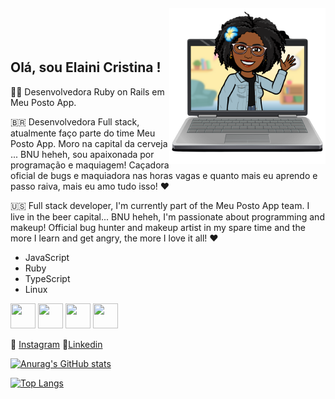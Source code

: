 <img align="right" width="250px" style="margin-top:-20px" src="https://github.com/elainicristina/elainicristina/blob/main/elaini.png">

</br>
</br>


## Olá, sou Elaini Cristina !


👩‍💻 Desenvolvedora Ruby on Rails em Meu Posto App.

🇧🇷 Desenvolvedora Full stack, atualmente faço parte do time Meu Posto App. Moro na capital da cerveja ... BNU heheh, sou apaixonada por programação e maquiagem! Caçadora oficial de bugs e maquiadora nas horas vagas e quanto mais eu aprendo e passo raiva, mais eu amo tudo isso! ❤️

🇺🇸 Full stack developer, I'm currently part of the Meu Posto App team. I live in the beer capital... BNU heheh, I'm passionate about programming and makeup! Official bug hunter and makeup artist in my spare time and the more I learn and get angry, the more I love it all! ❤️

- JavaScript
- Ruby
- TypeScript
- Linux

<img src="https://upload.wikimedia.org/wikipedia/commons/thumb/9/99/Unofficial_JavaScript_logo_2.svg/640px-Unofficial_JavaScript_logo_2.svg.png"
    width="40" height="40" /> <img
    src="https://upload.wikimedia.org/wikipedia/commons/thumb/7/73/Ruby_logo.svg/800px-Ruby_logo.svg.png" width="40"
    height="40" /> <img src="https://upload.wikimedia.org/wikipedia/commons/thumb/4/4c/Typescript_logo_2020.svg/1200px-Typescript_logo_2020.svg.png"
    width="40" height="40" /> <img src="https://cdn.jsdelivr.net/gh/devicons/devicon/icons/linux/linux-original.svg"
    width="40" height="40" />


📸 [Instagram](https://www.instagram.com/elainiicristina/)  💼[Linkedin](https://www.linkedin.com/in/elaini-cristina-85234820a/)  

[![Anurag's GitHub stats](https://github-readme-stats.vercel.app/api?username=elainicristina)](https://github.com/elainicristina/github-readme-stats?theme=dark)

[![Top Langs](https://github-readme-stats.vercel.app/api/top-langs/?username=elainicristina&layout=compact)](https://github.com/elainicristina/github-readme-stats)
 
